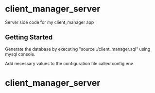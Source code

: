 # client_manager_server

Server side code for my client_manager app

## Getting Started
Generate the database by executing "source ./client_manager.sql" using mysql console.

Add necessary values to the configuration file called config.env

# client_manager_server
